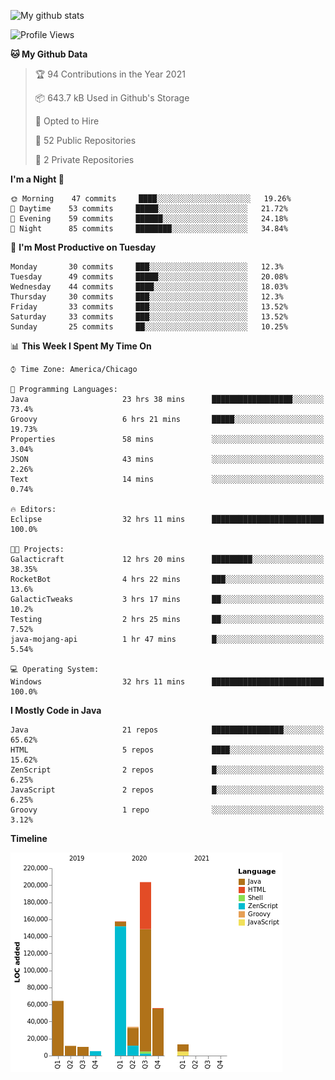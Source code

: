 ![My github stats](https://github-readme-stats.vercel.app/api?username=romvoid95&theme=gruvbox&include_all_commits=true&show_icons=true")

<!--START_SECTION:waka-->
![Profile Views](http://img.shields.io/badge/Profile%20Views-2-blue)

**🐱 My Github Data** 

> 🏆 94 Contributions in the Year 2021
 > 
> 📦 643.7 kB Used in Github's Storage 
 > 
> 💼 Opted to Hire
 > 
> 📜 52 Public Repositories 
 > 
> 🔑 2 Private Repositories  
 > 
**I'm a Night 🦉** 

```text
🌞 Morning    47 commits     ████░░░░░░░░░░░░░░░░░░░░░   19.26% 
🌆 Daytime    53 commits     █████░░░░░░░░░░░░░░░░░░░░   21.72% 
🌃 Evening    59 commits     ██████░░░░░░░░░░░░░░░░░░░   24.18% 
🌙 Night      85 commits     ████████░░░░░░░░░░░░░░░░░   34.84%

```
📅 **I'm Most Productive on Tuesday** 

```text
Monday       30 commits     ███░░░░░░░░░░░░░░░░░░░░░░   12.3% 
Tuesday      49 commits     █████░░░░░░░░░░░░░░░░░░░░   20.08% 
Wednesday    44 commits     ████░░░░░░░░░░░░░░░░░░░░░   18.03% 
Thursday     30 commits     ███░░░░░░░░░░░░░░░░░░░░░░   12.3% 
Friday       33 commits     ███░░░░░░░░░░░░░░░░░░░░░░   13.52% 
Saturday     33 commits     ███░░░░░░░░░░░░░░░░░░░░░░   13.52% 
Sunday       25 commits     ██░░░░░░░░░░░░░░░░░░░░░░░   10.25%

```


📊 **This Week I Spent My Time On** 

```text
⌚︎ Time Zone: America/Chicago

💬 Programming Languages: 
Java                     23 hrs 38 mins      ██████████████████░░░░░░░   73.4% 
Groovy                   6 hrs 21 mins       █████░░░░░░░░░░░░░░░░░░░░   19.73% 
Properties               58 mins             ░░░░░░░░░░░░░░░░░░░░░░░░░   3.04% 
JSON                     43 mins             ░░░░░░░░░░░░░░░░░░░░░░░░░   2.26% 
Text                     14 mins             ░░░░░░░░░░░░░░░░░░░░░░░░░   0.74%

🔥 Editors: 
Eclipse                  32 hrs 11 mins      █████████████████████████   100.0%

🐱‍💻 Projects: 
Galacticraft             12 hrs 20 mins      █████████░░░░░░░░░░░░░░░░   38.35% 
RocketBot                4 hrs 22 mins       ███░░░░░░░░░░░░░░░░░░░░░░   13.6% 
GalacticTweaks           3 hrs 17 mins       ██░░░░░░░░░░░░░░░░░░░░░░░   10.2% 
Testing                  2 hrs 25 mins       ██░░░░░░░░░░░░░░░░░░░░░░░   7.52% 
java-mojang-api          1 hr 47 mins        █░░░░░░░░░░░░░░░░░░░░░░░░   5.54%

💻 Operating System: 
Windows                  32 hrs 11 mins      █████████████████████████   100.0%

```

**I Mostly Code in Java** 

```text
Java                     21 repos            ████████████████░░░░░░░░░   65.62% 
HTML                     5 repos             ████░░░░░░░░░░░░░░░░░░░░░   15.62% 
ZenScript                2 repos             █░░░░░░░░░░░░░░░░░░░░░░░░   6.25% 
JavaScript               2 repos             █░░░░░░░░░░░░░░░░░░░░░░░░   6.25% 
Groovy                   1 repo              ░░░░░░░░░░░░░░░░░░░░░░░░░   3.12%

```


**Timeline**

![Chart not found](https://raw.githubusercontent.com/ROMVoid95/ROMVoid95/master/charts/bar_graph.png) 


<!--END_SECTION:waka-->

